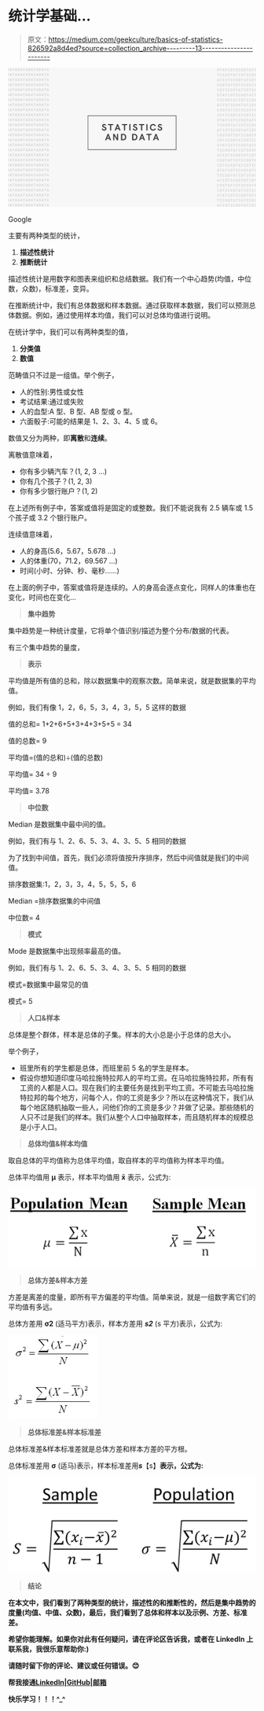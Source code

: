 # 统计学基础…

> 原文：<https://medium.com/geekculture/basics-of-statistics-826592a8d4ed?source=collection_archive---------13----------------------->

![](img/e9f99b750fb0ea9b4b0ade7dbe0795f3.png)

Google

主要有两种类型的统计，

1.  **描述性统计**
2.  **推断统计**

描述性统计是用数字和图表来组织和总结数据。我们有一个中心趋势(均值，中位数，众数)，标准差，变异。

在推断统计中，我们有总体数据和样本数据。通过获取样本数据，我们可以预测总体数据。例如，通过使用样本均值，我们可以对总体均值进行说明。

在统计学中，我们可以有两种类型的值，

1.  **分类值**
2.  **数值**

范畴值只不过是一组值。举个例子，

*   人的性别:男性或女性
*   考试结果:通过或失败
*   人的血型:A 型、B 型、AB 型或 o 型。
*   六面骰子:可能的结果是 1、2、3、4、5 或 6。

数值又分为两种，即**离散**和**连续**。

离散值意味着，

*   你有多少辆汽车？(1, 2, 3 …)
*   你有几个孩子？(1, 2, 3)
*   你有多少银行账户？(1, 2)

在上述所有例子中，答案或值将是固定的或整数。我们不能说我有 2.5 辆车或 1.5 个孩子或 3.2 个银行账户。

连续值意味着，

*   人的身高(5.6，5.67，5.678 …)
*   人的体重(70，71.2，69.567 …)
*   时间(小时、分钟、秒、毫秒……)

在上面的例子中，答案或值将是连续的。人的身高会逐点变化，同样人的体重也在变化，时间也在变化…

> **集中趋势**

集中趋势是一种统计度量，它将单个值识别/描述为整个分布/数据的代表。

有三个集中趋势的量度，

> **表示**

平均值是所有值的总和，除以数据集中的观察次数。简单来说，就是数据集的平均值。

例如，我们有像 1，2，6，5，3，4，3，5，5 这样的数据

值的总和= 1+2+6+5+3+4+3+5+5 = 34

值的总数= 9

平均值=(值的总和)÷(值的总数)

平均值= 34 ÷ 9

平均值= 3.78

> **中位数**

Median 是数据集中最中间的值。

例如，我们有与 1、2、6、5、3、4、3、5、5 相同的数据

为了找到中间值，首先，我们必须将值按升序排序，然后中间值就是我们的中间值。

排序数据集:1，2，3，3，4，5，5，5，6

Median =排序数据集的中间值

中位数= 4

> **模式**

Mode 是数据集中出现频率最高的值。

例如，我们有与 1、2、6、5、3、4、3、5、5 相同的数据

模式=数据集中最常见的值

模式= 5

> **人口&样本**

总体是整个群体，样本是总体的子集。样本的大小总是小于总体的总大小。

举个例子，

*   班里所有的学生都是总体，而班里前 5 名的学生是样本。
*   假设你想知道印度马哈拉施特拉邦人的平均工资。在马哈拉施特拉邦，所有有工资的人都是人口。现在我们的主要任务是找到平均工资。不可能去马哈拉施特拉邦的每个地方，问每个人，你的工资是多少？所以在这种情况下，我们从每个地区随机抽取一些人，问他们你的工资是多少？并做了记录。那些随机的人只不过是我们的样本。我们从整个人口中抽取样本，而且随机样本的规模总是小于人口。

> **总体均值&样本均值**

取自总体的平均值称为总体平均值，取自样本的平均值称为样本平均值。

总体平均值用 **μ** 表示，样本平均值用 **x̄** 表示，公式为:

![](img/b494fc76c0a34f88d21a211707acf2cd.png)

> **总体方差&样本方差**

方差是离差的度量，即所有平方偏差的平均值。简单来说，就是一组数字离它们的平均值有多远。

总体方差用 **σ2** (适马平方)表示，样本方差用 ***s2*** (s 平方)表示，公式为:

![](img/0352376cff678deb27f77935114ece76.png)

> **总体标准差&样本标准差**

总体标准差&样本标准差就是总体方差和样本方差的平方根。

总体标准差用 **σ** (适马)表示，样本标准差用***s***【s】**表示，公式为:**

**![](img/af0c6fa68c345067b3d806f20a4b5748.png)**

> ****结论****

**在本文中，我们看到了两种类型的统计，描述性的和推断性的，然后是集中趋势的度量(均值、中值、众数)，最后，我们看到了总体和样本以及示例、方差、标准差。**

**希望你能理解。如果你对此有任何疑问，请在评论区告诉我，或者在 LinkedIn 上联系我，我很乐意帮助你:)**

**请随时留下你的评论、建议或任何错误。😊**

****帮我接通**[**LinkedIn**](https://www.linkedin.com/in/sagardhandare/)**|**[**GitHub**](https://github.com/SagarDhandare)**|**[**邮箱**](mailto:%20sagardhandare3@gmail.com)**

****快乐学习！！！^_^****
